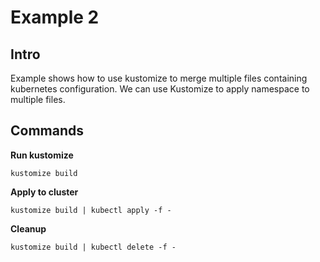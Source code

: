 # Example 2

## Intro

Example shows how to use kustomize to merge multiple files containing kubernetes configuration. We can use Kustomize to apply namespace to multiple files.

## Commands

__Run kustomize__
```
kustomize build
```

__Apply to cluster__
```
kustomize build | kubectl apply -f -
```

__Cleanup__
```
kustomize build | kubectl delete -f -
```